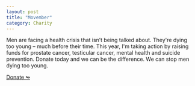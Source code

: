 ```yaml
---
layout: post
title: "Movember"
category: Charity
---
```

Men are facing a health crisis that isn’t being talked about. They're dying too young – much before their time. This year, I'm taking action by raising funds for prostate cancer, testicular cancer, mental health and suicide prevention. Donate today and we can be the difference. We can stop men dying too young.

[Donate ↬](https://uk.movember.com/mospace/13727779)
